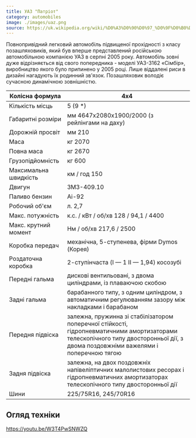 ```yaml
---
title: УАЗ "Патріот"
category: automobiles
image: ./images/uaz.png
source: https://uk.wikipedia.org/wiki/%D0%A3%D0%90%D0%97_%D0%9F%D0%B0%D1%82%D1%80%D1%96%D0%BE%D1%82#%D0%9D%D0%B0_%D0%BE%D0%B7%D0%B1%D1%80%D0%BE%D1%94%D0%BD%D0%BD%D1%96
---
```


Повнопривідний легковий автомобіль підвищеної прохідності з класу позашляховиків, який був вперше представлений російською автомобільною компанією УАЗ в серпні 2005 року. Автомобіль зовні дуже відрізняється від свого попередника - моделі УАЗ-3162 «Сімбір», виробництво якого було припинено у 2005 році. Лише віддалені риси в дизайні нагадують їх родинний зв'язок. Позашляховик володіє сучасною динамічною зовнішністю.

| Колісна формула       | 4x4                                                                                                                                                                                |
| --------------------- | ---------------------------------------------------------------------------------------------------------------------------------------------------------------------------------- |
| Кількість місць       | 5 (9 \*)                                                                                                                                                                           |
| Габаритні розміри     | мм 4647x2080x1900/2000 (з рейлінгами на даху)                                                                                                                                      |
| Дорожній просвіт      | мм 210                                                                                                                                                                             |
| Маса                  | кг 2070                                                                                                                                                                            |
| Повна маса            | кг 2670                                                                                                                                                                            |
| Грузопідйомність      | кг 600                                                                                                                                                                             |
| Максимальна швидкість | км / год 150                                                                                                                                                                       |
| Двигун                | ЗМЗ-409.10                                                                                                                                                                         |
| Паливо бензин         | Аі-92                                                                                                                                                                              |
| Робочий об'єм         | л. 2,7                                                                                                                                                                             |
| Макс. потужність      | к.с. / кВт / об/хв 128 / 94,1 / 4400                                                                                                                                               |
| Макс. крутний момент  | Нм / об/хв 217,6 / 2500                                                                                                                                                            |
| Коробка передач       | механічна, 5-ступенева, фірми Dymos (Корея)                                                                                                                                        |
| Роздаточна коробка    | 2-ступінчаста (I — 1 II — 1,94) косозубі                                                                                                                                           |
| Передні гальма        | дискові вентильовані, з двома циліндрами, із плаваючою скобою                                                                                                                      |
| Задні гальма          | барабанного типу, з одним циліндром, з автоматичним регулюванням зазору між накладками і барабаном                                                                                 |
| Передня підвіска      | залежна, пружинна зі стабілізатором поперечної стійкості, гідропневматичними амортизаторами телескопічного типу двосторонньої дії, з двома поздовжніми важелями і поперечною тягою |
| Задня підвіска        | залежна, на двох поздовжніх напівеліптичних малолистових ресорах і гідропневматичних амортизаторах телескопічного типу двосторонньої дії                                           |
| Шини                  | 225/75R16, 245/70R16                                                                                                                                                               |

## Огляд техніки

https://youtu.be/W3T4PwSNWZQ
